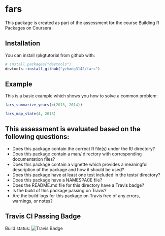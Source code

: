 
<!-- README.md is generated from README.Rmd. Please edit that file -->
fars
====

This package is created as part of the assessment for the course Building R Packages on Coursera.

Installation
------------

You can install rpkgtutorial from github with:

``` r
# install.packages("devtools")
devtools::install_github("yzhang3142/fars")
```

Example
-------

This is a basic example which shows you how to solve a common problem:

``` r
fars_summarize_years(c(2013, 2014))

fars_map_state(4, 2013)
```

This assessment is evaluated based on the following questions:
--------------------------------------------------------------

-   Does this package contain the correct R file(s) under the R/ directory?
-   Does this package contain a man/ directory with corresponding documentation files?
-   Does this package contain a vignette which provides a meaningful description of the package and how it should be used?
-   Does this package have at least one test included in the tests/ directory?
-   Does this package have a NAMESPACE file?
-   Does the README.md file for this directory have a Travis badge?
-   Is the build of this package passing on Travis?
-   Are the build logs for this package on Travis free of any errors, warnings, or notes?

Travis CI Passing Badge
-----------------------

Build status: ![Travis Badge](https://travis-ci.org/yzhang3142/fars.svg?branch=master)
